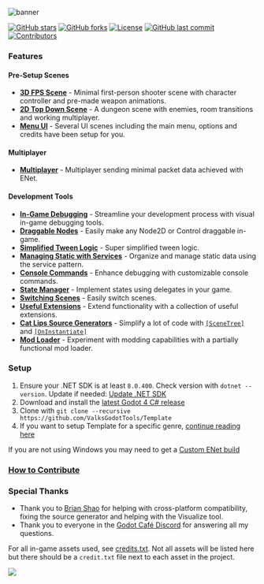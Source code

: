 ![banner](https://github.com/user-attachments/assets/8879cbc8-04fd-4d41-bb4d-d29d5438ac01)

[![GitHub stars](https://img.shields.io/github/stars/ValksGodotTools/Template?style=flat&labelColor=1a1a1a&color=0099ff)](https://github.com/ValksGodotTools/Template/stargazers)
[![GitHub forks](https://img.shields.io/github/forks/ValksGodotTools/Template?style=flat&labelColor=1a1a1a&color=0099ff)](https://github.com/ValksGodotTools/Template/network)
[![License](https://img.shields.io/github/license/ValksGodotTools/Template?style=flat&labelColor=1a1a1a&color=0099ff)](https://github.com/ValksGodotTools/Template/blob/main/LICENSE)
[![GitHub last commit](https://img.shields.io/github/last-commit/ValksGodotTools/Template?style=flat&labelColor=1a1a1a&color=0099ff)](https://github.com/ValksGodotTools/Template/commits/main)
[![Contributors](https://img.shields.io/github/contributors/ValksGodotTools/Template?style=flat&labelColor=1a1a1a&color=0099ff)](https://github.com/ValksGodotTools/Template/graphs/contributors)

### Features

#### Pre-Setup Scenes
- **[3D FPS Scene](https://github.com/ValksGodotTools/Template/wiki/3D-FPS)** - Minimal first-person shooter scene with character controller and pre-made weapon animations.
- **[2D Top Down Scene](https://github.com/ValksGodotTools/Template/wiki/2D-Top-Down)** - A dungeon scene with enemies, room transitions and working multiplayer.
- **[Menu UI](https://github.com/ValksGodotTools/Template/wiki/Menu-UI)** - Several UI scenes including the main menu, options and credits have been setup for you.

#### Multiplayer
- **[Multiplayer](https://github.com/ValksGodotTools/Template/wiki/Multiplayer)** - Multiplayer sending minimal packet data achieved with ENet.

#### Development Tools
- **[In-Game Debugging](https://github.com/ValksGodotTools/Template/wiki/In%E2%80%90Game-Debugging)** - Streamline your development process with visual in-game debugging tools.
- **[Draggable Nodes](https://github.com/ValksGodotTools/Template/wiki/Draggable-Nodes)** - Easily make any Node2D or Control draggable in-game.
- **[Simplified Tween Logic](https://github.com/ValksGodotTools/Template/wiki/Simplified-Tweens)** - Super simplified tween logic.
- **[Managing Static with Services](https://github.com/ValksGodotTools/Template/wiki/Services)** - Organize and manage static data using the service pattern.
- **[Console Commands](https://github.com/ValksGodotTools/Template/wiki/Console-Commands)** - Enhance debugging with customizable console commands.
- **[State Manager](https://github.com/ValksGodotTools/Template/wiki/State-Manager)** - Implement states using delegates in your game.
- **[Switching Scenes](https://github.com/ValksGodotTools/Template/wiki/Switching-Scenes)** - Easily switch scenes.
- **[Useful Extensions](https://github.com/ValksGodotTools/Template/wiki/Extensions)** - Extend functionality with a collection of useful extensions.
- **[Cat Lips Source Generators](https://github.com/Cat-Lips/GodotSharp.SourceGenerators)** - Simplify a lot of code with [`[SceneTree]`](https://github.com/Cat-Lips/GodotSharp.SourceGenerators?tab=readme-ov-file#scenetree) and [`[OnInstantiate]`](https://github.com/Cat-Lips/GodotSharp.SourceGenerators?tab=readme-ov-file#oninstantiate)
- **[Mod Loader](https://github.com/ValksGodotTools/Template/wiki/Mod-Loader)** - Experiment with modding capabilities with a partially functional mod loader.

### Setup
1. Ensure your .NET SDK is at least `8.0.400`. Check version with `dotnet --version`. Update if needed: [Update .NET SDK](https://dotnet.microsoft.com/download)
2. Download and install the [latest Godot 4 C# release](https://godotengine.org/)
3. Clone with `git clone --recursive https://github.com/ValksGodotTools/Template`
4. If you want to setup Template for a specific genre, [continue reading here](https://github.com/ValksGodotTools/Template/wiki/Setting-up-Template-for-a-Specific-Genre)

If you are not using Windows you may need to get a [Custom ENet build](https://github.com/ValksGodotTools/Template/wiki/Custom-ENet-Builds)

### [How to Contribute](https://github.com/ValksGodotTools/Template/wiki/Contributing)

### Special Thanks

- Thank you to [Brian Shao](https://github.com/cydq) for helping with cross-platform compatibility, fixing the source generator and helping with the Visualize tool.
- Thank you to everyone in the [Godot Café Discord](https://discord.com/invite/zH7NUgz) for answering all my questions.

For all in-game assets used, see [credits.txt](https://github.com/ValksGodotTools/Template/blob/main/credits.txt). Not all assets will be listed here but there should be a `credit.txt` file next to each asset in the project.

<a href="https://github.com/ValksGodotTools/Template/graphs/contributors">
  <img src="https://contributors-img.web.app/image?repo=ValksGodotTools/Template" />
</a>
